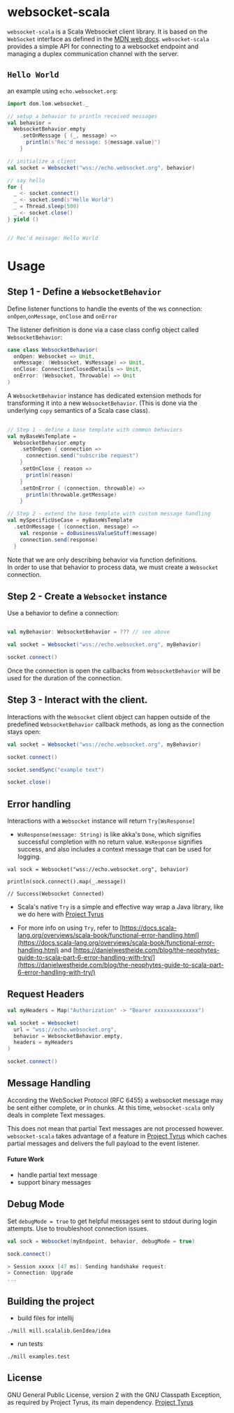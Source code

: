 # websocket-scala

`websocket-scala` is a Scala Websocket client library.  It is based on the `WebSocket` interface as defined in the [MDN web docs](https://developer.mozilla.org/en-US/docs/Web/API/WebSocket).  `websocket-scala` provides a simple API for connecting to a websocket endpoint and managing a duplex communication channel with the server. 


## `Hello World`

an example using `echo.websocket.org`:

```scala
import dom.lom.websocket._

// setup a behavior to println received messages
val behavior =
  WebsocketBehavior.empty
    .setOnMessage { (_, message) =>
      println(s"Rec'd message: ${message.value}")
    }

// initialize a client
val socket = Websocket("wss://echo.websocket.org", behavior)

// say hello
for {
  _ <- socket.connect()
  _ <- socket.send(s"Hello World")
  _ = Thread.sleep(500)
  _ <- socket.close()
} yield ()


// Rec'd message: Hello World

```


# Usage 

## Step 1 - Define a `WebsocketBehavior`

Define listener functions to handle the events of the ws connection:  `onOpen`,`onMessage`, `onClose` and `onError`

The listener definition is done via a case class config object called `WebsocketBehavior`:

```scala
case class WebsocketBehavior(
  onOpen: Websocket => Unit,
  onMessage: (Websocket, WsMessage) => Unit,
  onClose: ConnectionClosedDetails => Unit,
  onError: (Websocket, Throwable) => Unit
)
```

A `WebsocketBehavior` instance has dedicated extension methods for transforming it into a new `WebsocketBehavior`.
(This is done via the underlying `copy` semantics of a Scala case class).

```scala
  
// Step 1 - define a base template with common behaviors 
val myBaseWsTemplate =
  WebsocketBehavior.empty
    .setOnOpen { connection =>
      connection.send("subscribe request")
    }
    .setOnClose { reason =>
      println(reason)
    }
    .setOnError { (connection, throwable) =>
      println(throwable.getMessage)
    }

// Step 2 - extend the base template with custom message handling
val mySpecificUseCase = myBaseWsTemplate
  .setOnMessage { (connection, message) =>
    val response = doBusinessValueStuff(message)
    connection.send(response)
  }
```

Note that we are only describing behavior via function definitions.  
In order to use that behavior to process data, we must create a `Websocket` connection. 

## Step 2 - Create a `Websocket` instance

Use a behavior to define a connection:

```scala

val myBehavior: WebsocketBehavior = ??? // see above

val socket = Websocket("wss://echo.websocket.org", myBehavior)

socket.connect()
```

Once the connection is open the callbacks from `WebsocketBehavior` will be used for the duration of the connection.

## Step 3 - Interact with the client.

Interactions with the `Websocket` client object can happen outside of the predefined `WebsocketBehavior` callback methods, as long as the connection stays open:

```scala
val socket = Websocket("wss://echo.websocket.org", myBehavior)

socket.connect() 

socket.sendSync("example text")

socket.close()
```

## Error handling

Interactions with a `Websocket` instance will return `Try[WsResponse]`

- `WsResponse(message: String)` is like akka's `Done`, which signifies successful completion with no return value.  `WsResponse` signifies success, and also includes a context message that can be used for logging.

```
val sock = Websocket("wss://echo.websocket.org", behavior)

println(sock.connect().map(_.message))

// Success(Websocket Connected)
```

- Scala's native `Try` is a simple and effective way wrap a Java library, like we do here with [Project Tyrus](https://tyrus-project.github.io/)

- For more info on using `Try`, refer to [https://docs.scala-lang.org/overviews/scala-book/functional-error-handling.html](https://docs.scala-lang.org/overviews/scala-book/functional-error-handling.html) and [https://danielwestheide.com/blog/the-neophytes-guide-to-scala-part-6-error-handling-with-try/](https://danielwestheide.com/blog/the-neophytes-guide-to-scala-part-6-error-handling-with-try/)


## Request Headers

```scala
val myHeaders = Map("Authorization" -> "Bearer xxxxxxxxxxxxxx")

val socket = Websocket(
  url = "wss://echo.websocket.org", 
  behavior = WebsocketBehavior.empty, 
  headers = myHeaders
)

socket.connect()
```

## Message Handling 

According the WebSocket Protocol (RFC 6455) a websocket message may be sent either complete, or in chunks.  At this time, `websocket-scala` only deals in complete Text messages. 

This does not mean that partial Text messages are not processed however.  `websocket-scala` takes advantage of a feature in [Project Tyrus](https://tyrus-project.github.io/) which caches partial messages and delivers the full payload to the event listener.  

#### Future Work

- handle partial text message 
- support binary messages


## Debug Mode

Set `debugMode = true` to get helpful messages sent to stdout during login attempts.  Use to troubleshoot connection issues.

```scala
val sock = Websocket(myEndpoint, behavior, debugMode = true)

sock.connect()

> Session xxxxx [47 ms]: Sending handshake request:
> Connection: Upgrade
...
```

## Building the project 

- build files for intellij
```
./mill mill.scalalib.GenIdea/idea
```

- run tests
```
./mill examples.test
```

## License

GNU General Public License, version 2 with the GNU Classpath Exception, as required by Project Tyrus, its main dependency.
[Project Tyrus](https://tyrus-project.github.io/)
